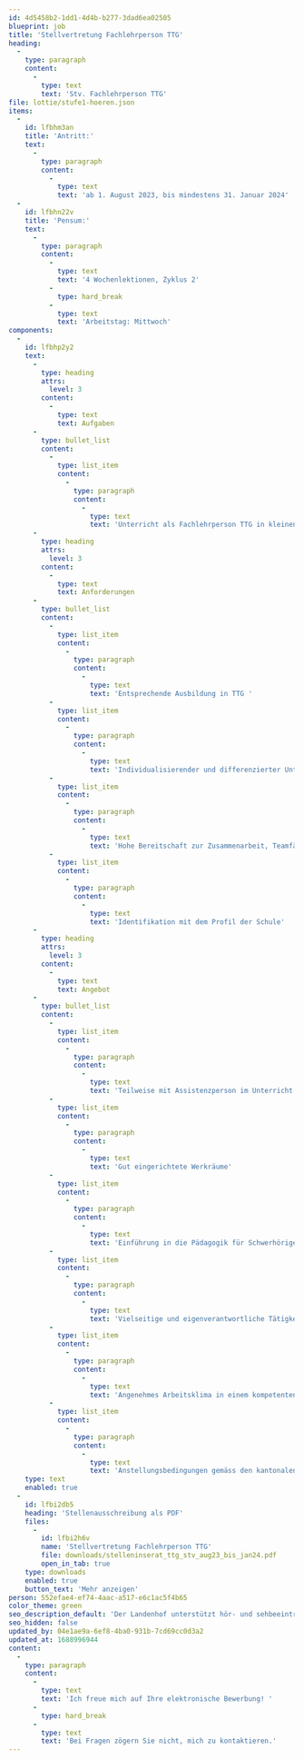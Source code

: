 ```yaml
---
id: 4d5458b2-1dd1-4d4b-b277-3dad6ea02505
blueprint: job
title: 'Stellvertretung Fachlehrperson TTG'
heading:
  -
    type: paragraph
    content:
      -
        type: text
        text: 'Stv. Fachlehrperson TTG'
file: lottie/stufe1-hoeren.json
items:
  -
    id: lfbhm3an
    title: 'Antritt:'
    text:
      -
        type: paragraph
        content:
          -
            type: text
            text: 'ab 1. August 2023, bis mindestens 31. Januar 2024'
  -
    id: lfbhn22v
    title: 'Pensum:'
    text:
      -
        type: paragraph
        content:
          -
            type: text
            text: '4 Wochenlektionen, Zyklus 2'
          -
            type: hard_break
          -
            type: text
            text: 'Arbeitstag: Mittwoch'
components:
  -
    id: lfbhp2y2
    text:
      -
        type: heading
        attrs:
          level: 3
        content:
          -
            type: text
            text: Aufgaben
      -
        type: bullet_list
        content:
          -
            type: list_item
            content:
              -
                type: paragraph
                content:
                  -
                    type: text
                    text: 'Unterricht als Fachlehrperson TTG in kleinen Sonderschulklassen'
      -
        type: heading
        attrs:
          level: 3
        content:
          -
            type: text
            text: Anforderungen
      -
        type: bullet_list
        content:
          -
            type: list_item
            content:
              -
                type: paragraph
                content:
                  -
                    type: text
                    text: 'Entsprechende Ausbildung in TTG '
          -
            type: list_item
            content:
              -
                type: paragraph
                content:
                  -
                    type: text
                    text: 'Individualisierender und differenzierter Unterricht '
          -
            type: list_item
            content:
              -
                type: paragraph
                content:
                  -
                    type: text
                    text: 'Hohe Bereitschaft zur Zusammenarbeit, Teamfähigkeit, offene und transparente Kommunikation, Lernbereitschaft'
          -
            type: list_item
            content:
              -
                type: paragraph
                content:
                  -
                    type: text
                    text: 'Identifikation mit dem Profil der Schule'
      -
        type: heading
        attrs:
          level: 3
        content:
          -
            type: text
            text: Angebot
      -
        type: bullet_list
        content:
          -
            type: list_item
            content:
              -
                type: paragraph
                content:
                  -
                    type: text
                    text: 'Teilweise mit Assistenzperson im Unterricht'
          -
            type: list_item
            content:
              -
                type: paragraph
                content:
                  -
                    type: text
                    text: 'Gut eingerichtete Werkräume'
          -
            type: list_item
            content:
              -
                type: paragraph
                content:
                  -
                    type: text
                    text: 'Einführung in die Pädagogik für Schwerhörige '
          -
            type: list_item
            content:
              -
                type: paragraph
                content:
                  -
                    type: text
                    text: 'Vielseitige und eigenverantwortliche Tätigkeit in einer innovativen Institution '
          -
            type: list_item
            content:
              -
                type: paragraph
                content:
                  -
                    type: text
                    text: 'Angenehmes Arbeitsklima in einem kompetenten Fachteam '
          -
            type: list_item
            content:
              -
                type: paragraph
                content:
                  -
                    type: text
                    text: 'Anstellungsbedingungen gemäss den kantonalen Richtlinien'
    type: text
    enabled: true
  -
    id: lfbi2db5
    heading: 'Stellenausschreibung als PDF'
    files:
      -
        id: lfbi2h6v
        name: 'Stellvertretung Fachlehrperson TTG'
        file: downloads/stelleninserat_ttg_stv_aug23_bis_jan24.pdf
        open_in_tab: true
    type: downloads
    enabled: true
    button_text: 'Mehr anzeigen'
person: 552efae4-ef74-4aac-a517-e6c1ac5f4b65
color_theme: green
seo_description_default: 'Der Landenhof unterstützt hör- und sehbeeinträchtigte Kinder & Jugendliche in ihrem selbstbestimmten Leben durch Förderung ihrer Fähigkeiten & Entwicklung'
seo_hidden: false
updated_by: 04e1ae9a-6ef8-4ba0-931b-7cd69cc0d3a2
updated_at: 1688996944
content:
  -
    type: paragraph
    content:
      -
        type: text
        text: 'Ich freue mich auf Ihre elektronische Bewerbung! '
      -
        type: hard_break
      -
        type: text
        text: 'Bei Fragen zögern Sie nicht, mich zu kontaktieren.'
---
```

